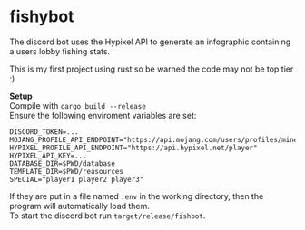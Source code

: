 # fishybot
The discord bot uses the Hypixel API to generate an infographic containing a users lobby fishing stats.

This is my first project using rust so be warned the code may not be top tier :)

**Setup**\
Compile with ```cargo build --release```\
Ensure the following enviroment variables are set:
```
DISCORD_TOKEN=...
MOJANG_PROFILE_API_ENDPOINT="https://api.mojang.com/users/profiles/minecraft"
HYPIXEL_PROFILE_API_ENDPOINT="https://api.hypixel.net/player"
HYPIXEL_API_KEY=...
DATABASE_DIR=$PWD/database
TEMPLATE_DIR=$PWD/reasources
SPECIAL="player1 player2 player3"
```
If they are put in a file named ```.env``` in the working directory, then the program will automatically load them.\
To start the discord bot run ```target/release/fishbot```.
